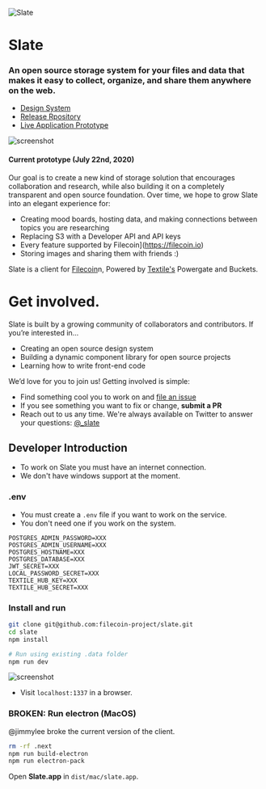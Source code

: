 ![Slate](https://user-images.githubusercontent.com/310223/88096926-48f21880-cb4c-11ea-803f-1984f4515651.png )

# Slate

### An open source storage system for your files and data that makes it easy to collect, organize, and share them anywhere on the web.  

- [Design System](https://slate.host/system)
- [Release Rpository](https://github.com/filecoin-project/slate-react-system)
- [Live Application Prototype](https://slate.host/application)

![screenshot](https://user-images.githubusercontent.com/310223/88253285-3a981f80-cc66-11ea-884b-e3b055f6bf46.png)

#### Current prototype (July 22nd, 2020)

Our goal is to create a new kind of storage solution that encourages collaboration and research, while also building it on a completely transparent and open source foundation. Over time, we hope to grow Slate into an elegant experience for:

- Creating mood boards, hosting data, and making connections between topics you are researching
- Replacing S3 with a Developer API and API keys
- Every feature supported by Filecoin](https://filecoin.io)
- Storing images and sharing them with friends :)

Slate is a client for [Filecoin](https://filecoin.io)n, Powered by [Textile's](https://textile.io) Powergate and Buckets.

# Get involved.
Slate is built by a growing community of collaborators and contributors. If you’re interested in…

- Creating an open source design system
- Building a dynamic component library for open source projects
- Learning how to write front-end code

We’d love for you to join us! Getting involved is simple:

- Find something cool you to work on and [file an issue](https://github.com/filecoin-project/slate/issues)
- If you see something you want to fix or change, **submit a PR**
- Reach out to us any time. We're always available on Twitter to answer your questions: [@_slate](https://www.twitter.com/_slate)


## Developer Introduction

* To work on Slate you must have an internet connection.
* We don't have windows support at the moment.

### .env

- You must create a `.env` file if you want to work on the service.
- You don't need one if you work on the system.

```
POSTGRES_ADMIN_PASSWORD=XXX
POSTGRES_ADMIN_USERNAME=XXX
POSTGRES_HOSTNAME=XXX
POSTGRES_DATABASE=XXX
JWT_SECRET=XXX
LOCAL_PASSWORD_SECRET=XXX
TEXTILE_HUB_KEY=XXX
TEXTILE_HUB_SECRET=XXX
```

### Install and run

```sh
git clone git@github.com:filecoin-project/slate.git
cd slate
npm install

# Run using existing .data folder
npm run dev
```

![screenshot](https://user-images.githubusercontent.com/310223/84878302-7d028700-b03e-11ea-82c4-c53dca9d7e65.png)

- Visit `localhost:1337` in a browser.

### BROKEN: Run electron (MacOS)

@jimmylee broke the current version of the client.

```sh
rm -rf .next
npm run build-electron
npm run electron-pack
```

Open **Slate.app** in `dist/mac/slate.app`.

